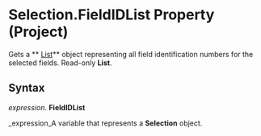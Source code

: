 
# Selection.FieldIDList Property (Project)

Gets a  ** [List](3934c2e8-d810-6571-9a33-1d41edbab87a.md)** object representing all field identification numbers for the selected fields. Read-only **List**.


## Syntax

 _expression_. **FieldIDList**

 _expression_A variable that represents a  **Selection** object.

